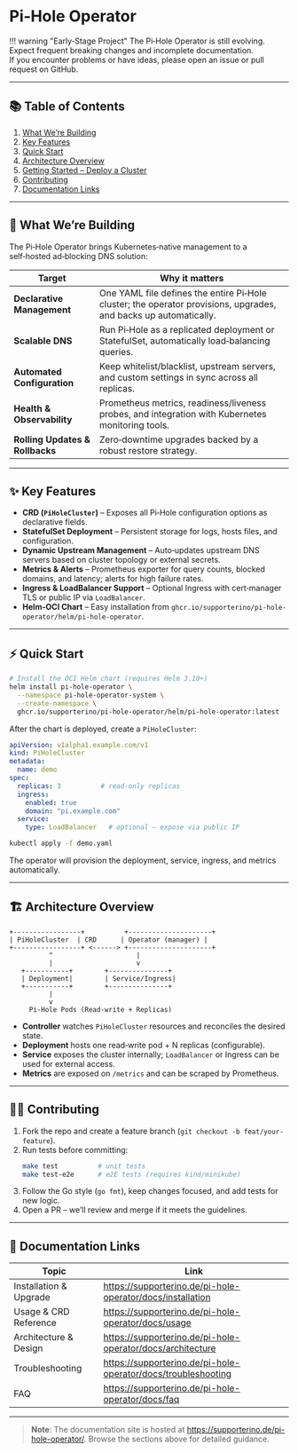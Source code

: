 # Pi‑Hole Operator

!!! warning "Early‑Stage Project"
  The Pi‑Hole Operator is still evolving. Expect frequent breaking changes and incomplete documentation.  
  If you encounter problems or have ideas, please open an issue or pull request on GitHub.

---

## 📚 Table of Contents
1. [What We’re Building](#what-we-re-building)
2. [Key Features](#key-features)
3. [Quick Start](#quick-start)
4. [Architecture Overview](#architecture-overview)
5. [Getting Started – Deploy a Cluster](#getting-started‑deploy-a-cluster)
6. [Contributing](#contributing)
7. [Documentation Links](#documentation-links)

---

## 🚀 What We’re Building
The Pi‑Hole Operator brings Kubernetes‑native management to a self‑hosted ad‑blocking DNS solution:

| Target | Why it matters |
|--------|----------------|
| **Declarative Management** | One YAML file defines the entire Pi‑Hole cluster; the operator provisions, upgrades, and backs up automatically. |
| **Scalable DNS** | Run Pi‑Hole as a replicated deployment or StatefulSet, automatically load‑balancing queries. |
| **Automated Configuration** | Keep whitelist/blacklist, upstream servers, and custom settings in sync across all replicas. |
| **Health & Observability** | Prometheus metrics, readiness/liveness probes, and integration with Kubernetes monitoring tools. |
| **Rolling Updates & Rollbacks** | Zero‑downtime upgrades backed by a robust restore strategy. |

---

## ✨ Key Features
- **CRD (`PiHoleCluster`)** – Exposes all Pi‑Hole configuration options as declarative fields.  
- **StatefulSet Deployment** – Persistent storage for logs, hosts files, and configuration.  
- **Dynamic Upstream Management** – Auto‑updates upstream DNS servers based on cluster topology or external secrets.  
- **Metrics & Alerts** – Prometheus exporter for query counts, blocked domains, and latency; alerts for high failure rates.  
- **Ingress & LoadBalancer Support** – Optional Ingress with cert‑manager TLS or public IP via `LoadBalancer`.  
- **Helm‑OCI Chart** – Easy installation from `ghcr.io/supporterino/pi-hole-operator/helm/pi-hole-operator`.  

---

## ⚡ Quick Start
```bash
# Install the OCI Helm chart (requires Helm 3.10+)
helm install pi-hole-operator \
  --namespace pi-hole-operator-system \
  --create-namespace \
  ghcr.io/supporterino/pi-hole-operator/helm/pi-hole-operator:latest
```

After the chart is deployed, create a `PiHoleCluster`:

```yaml
apiVersion: v1alpha1.example.com/v1
kind: PiHoleCluster
metadata:
  name: demo
spec:
  replicas: 3          # read‑only replicas
  ingress:
    enabled: true
    domain: "pi.example.com"
  service:
    type: LoadBalancer   # optional – expose via public IP
```

```bash
kubectl apply -f demo.yaml
```

The operator will provision the deployment, service, ingress, and metrics automatically.

---

## 🏗️ Architecture Overview
```
+-----------------+          +---------------------+
| PiHoleCluster  | CRD      | Operator (manager) |
+-----------------+ <------> +---------------------+
          ^                     |
          |                     v
   +-----------+        +---------------+
   | Deployment|        | Service/Ingress|
   +-----------+        +---------------+
          |
          v
     Pi‑Hole Pods (Read‑write + Replicas)
```

* **Controller** watches `PiHoleCluster` resources and reconciles the desired state.
* **Deployment** hosts one read‑write pod + N replicas (configurable).
* **Service** exposes the cluster internally; `LoadBalancer` or Ingress can be used for external access.
* **Metrics** are exposed on `/metrics` and can be scraped by Prometheus.

---

## 👩‍💻 Contributing
1. Fork the repo and create a feature branch (`git checkout -b feat/your-feature`).
2. Run tests before committing:
   ```bash
   make test          # unit tests
   make test-e2e      # e2E tests (requires kind/minikube)
   ```
3. Follow the Go style (`go fmt`), keep changes focused, and add tests for new logic.
4. Open a PR – we’ll review and merge if it meets the guidelines.

---

## 📖 Documentation Links
| Topic | Link |
|-------|------|
| Installation & Upgrade | <https://supporterino.de/pi-hole-operator/docs/installation> |
| Usage & CRD Reference | <https://supporterino.de/pi-hole-operator/docs/usage> |
| Architecture & Design | <https://supporterino.de/pi-hole-operator/docs/architecture> |
| Troubleshooting | <https://supporterino.de/pi-hole-operator/docs/troubleshooting> |
| FAQ | <https://supporterino.de/pi-hole-operator/docs/faq> |

---

> **Note**: The documentation site is hosted at <https://supporterino.de/pi-hole-operator/>.  Browse the sections above for detailed guidance.
